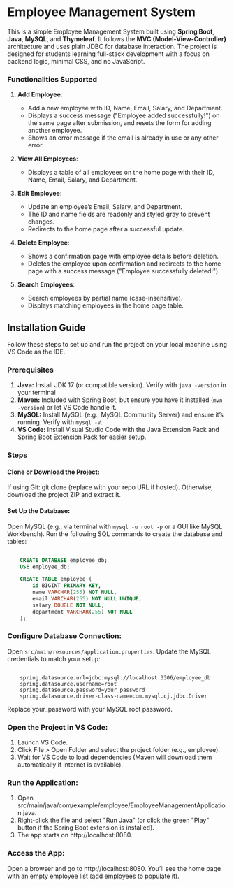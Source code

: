 # Employee Management System

This is a simple Employee Management System built using **Spring Boot**, **Java**, **MySQL**, and **Thymeleaf**. It follows the **MVC (Model-View-Controller)** architecture and uses plain JDBC for database interaction. The project is designed for students learning full-stack development with a focus on backend logic, minimal CSS, and no JavaScript.

### Functionalities Supported

1. **Add Employee**:
   - Add a new employee with ID, Name, Email, Salary, and Department.
   - Displays a success message ("Employee added successfully!") on the same page after submission, and resets the form for adding another employee.
   - Shows an error message if the email is already in use or any other error.

2. **View All Employees**:
   - Displays a table of all employees on the home page with their ID, Name, Email, Salary, and Department.

3. **Edit Employee**:
   - Update an employee’s Email, Salary, and Department.
   - The ID and name fields are readonly and styled gray to prevent changes.
   - Redirects to the home page after a successful update.

4. **Delete Employee**:
   - Shows a confirmation page with employee details before deletion.
   - Deletes the employee upon confirmation and redirects to the home page with a success message ("Employee successfully deleted!").

5. **Search Employees**:
   - Search employees by partial name (case-insensitive).
   - Displays matching employees in the home page table.

## Installation Guide

Follow these steps to set up and run the project on your local machine using VS Code as the IDE.

### Prerequisites

1. **Java:** Install JDK 17 (or compatible version). Verify with `java -version` in your terminal
2. **Maven:** Included with Spring Boot, but ensure you have it installed (`mvn -version`) or let VS Code handle it.
3. **MySQL:** Install MySQL (e.g., MySQL Community Server) and ensure it’s running. Verify with `mysql -V`.
4. **VS Code:** Install Visual Studio Code with the Java Extension Pack and Spring Boot Extension Pack for easier setup.

### Steps

#### Clone or Download the Project:

If using Git: git clone <repository-url> (replace with your repo URL if hosted).
Otherwise, download the project ZIP and extract it.

#### Set Up the Database:
Open MySQL (e.g., via terminal with `mysql -u root -p` or a GUI like MySQL Workbench).
Run the following SQL commands to create the database and tables:
```sql

    CREATE DATABASE employee_db;
    USE employee_db;

    CREATE TABLE employee (
        id BIGINT PRIMARY KEY,
        name VARCHAR(255) NOT NULL,
        email VARCHAR(255) NOT NULL UNIQUE,
        salary DOUBLE NOT NULL,
        department VARCHAR(255) NOT NULL
    );
```

### Configure Database Connection:
Open `src/main/resources/application.properties`. Update the MySQL credentials to match your setup:

```properties

    spring.datasource.url=jdbc:mysql://localhost:3306/employee_db
    spring.datasource.username=root
    spring.datasource.password=your_password
    spring.datasource.driver-class-name=com.mysql.cj.jdbc.Driver
```
Replace your_password with your MySQL root password.

### Open the Project in VS Code:

1. Launch VS Code.
2. Click File > Open Folder and select the project folder (e.g., employee).
3. Wait for VS Code to load dependencies (Maven will download them automatically if internet is available).

### Run the Application:

1. Open src/main/java/com/example/employee/EmployeeManagementApplication.java.
2. Right-click the file and select "Run Java" (or click the green "Play" button if the Spring Boot extension is installed). 
3. The app starts on http://localhost:8080.

### Access the App:

Open a browser and go to http://localhost:8080. You’ll see the home page with an empty employee list (add employees to populate it).